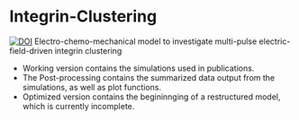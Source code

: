 # Integrin-Clustering  
[![DOI](https://zenodo.org/badge/269767974.svg)](https://zenodo.org/badge/latestdoi/269767974)
Electro-chemo-mechanical model to investigate multi-pulse electric-field-driven integrin clustering  

* Working version contains the simulations used in publications.
* The Post-processing contains the summarized data output from the simulations, as well as plot functions.
* Optimized version contains the begininnging of a restructured model, which is currently incomplete.
